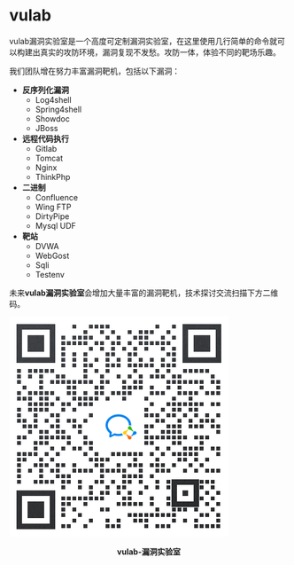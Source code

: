 # vulab

vulab漏洞实验室是一个高度可定制漏洞实验室，在这里使用几行简单的命令就可以构建出真实的攻防环境，漏洞复现不发愁。攻防一体，体验不同的靶场乐趣。

我们团队增在努力丰富漏洞靶机，包括以下漏洞：

- **反序列化漏洞**
  - Log4shell
  - Spring4shell
  - Showdoc
  - JBoss
- **远程代码执行**
  - Gitlab
  - Tomcat
  - Nginx
  - ThinkPhp
- **二进制**
  - Confluence
  - Wing FTP
  - DirtyPipe
  - Mysql UDF
- **靶站**
  - DVWA
  - WebGost
  - Sqli
  - Testenv

未来**vulab漏洞实验室**会增加大量丰富的漏洞靶机，技术探讨交流扫描下方二维码。

![加入群聊二维码](img/qrcode-vulab.png)

<center><strong>vulab-漏洞实验室</strong></center>